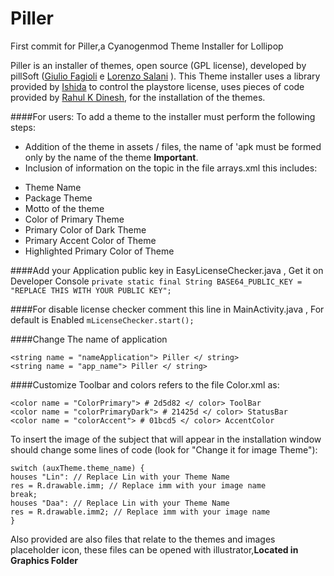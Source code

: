 # Piller
First commit for Piller,a Cyanogenmod Theme Installer for Lollipop

Piller is an installer of themes, open source (GPL license), developed by pillSoft ([Giulio Fagioli](http://goo.gl/eBEyMb) e [Lorenzo Salani](http://goo.gl/zARfDu) ).
This Theme installer uses a library provided by [Ishida](https://github.com/ishida/android-easy-lvl) to control the playstore license, uses pieces of code provided by [Rahul K Dinesh](https://github.com/b16h22/Theme-Installer), for the installation of the themes.

####For users:
To add a theme to the installer must perform the following steps:
- Addition of the theme in assets / files, the name of 'apk must be formed only by the name of the theme **Important**.
- Inclusion of information on the topic in the file arrays.xml this includes:
* Theme Name
* Package Theme
* Motto of the theme
* Color of Primary Theme
* Primary Color of Dark Theme
* Primary Accent Color of Theme
* Highlighted Primary Color of Theme

####Add your Application public key in EasyLicenseChecker.java , Get it on Developer Console
`private static final String BASE64_PUBLIC_KEY = "REPLACE THIS WITH YOUR PUBLIC KEY";`

####For disable license checker comment this line in MainActivity.java , For default is Enabled
`mLicenseChecker.start();`

####Change The name of application
```
<string name = "nameApplication"> Piller </ string>
<string name = "app_name"> Piller </ string>
```

####Customize Toolbar and colors refers to the file Color.xml as:
```
<color name = "ColorPrimary"> # 2d5d82 </ color> ToolBar
<color name = "colorPrimaryDark"> # 21425d </ color> StatusBar
<color name = "colorAccent"> # 01bcd5 </ color> AccentColor
```

To insert the image of the subject that will appear in the installation window should change some lines of code (look for "Change it for image Theme"):
```
switch (auxTheme.theme_name) {
houses "Lin": // Replace Lin with your Theme Name
res = R.drawable.imm; // Replace imm with your image name
break;
houses "Daa": // Replace Lin with your Theme Name
res = R.drawable.imm2; // Replace imm with your image name
}
```

Also provided are also files that relate to the themes and images placeholder icon, these files can be opened with illustrator,**Located in Graphics Folder**


